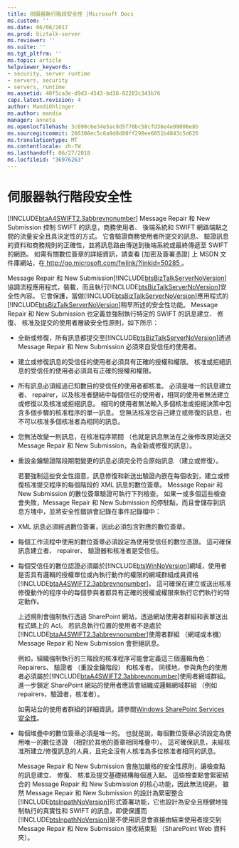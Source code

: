 ```yaml
---
title: 伺服器執行階段安全性 |Microsoft Docs
ms.custom: ''
ms.date: 06/08/2017
ms.prod: biztalk-server
ms.reviewer: ''
ms.suite: ''
ms.tgt_pltfrm: ''
ms.topic: article
helpviewer_keywords:
- security, server runtime
- servers, security
- servers, runtime
ms.assetid: 40f5ca3e-d9d3-4543-bd38-82283c343b76
caps.latest.revision: 4
author: MandiOhlinger
ms.author: mandia
manager: anneta
ms.openlocfilehash: 3c690c6e34e5ac8d5f70bc58cfd36e4e99006e8b
ms.sourcegitcommit: 266308ec5c6a9d8d80ff298ee6051b4843c5d626
ms.translationtype: MT
ms.contentlocale: zh-TW
ms.lasthandoff: 06/27/2018
ms.locfileid: "36976263"
---
```

# <a name="server-runtime-security"></a>伺服器執行階段安全性
[!INCLUDE[btaA4SWIFT2.3abbrevnonumber](../../includes/btaa4swift2-3abbrevnonumber-md.md)] Message Repair 和 New Submission 控制 SWIFT 的訊息，商務使用者、 後端系統和 SWIFT 網路端點之間的流量安全且具決定性的方式。 它會驗證商務使用者所提交的訊息、 驗證訊息的資料和商務規則的正確性，並將訊息路由傳送到後端系統或最終傳遞至 SWIFT 的網路。 如需有關數位簽章的詳細資訊，請查看 [加密及簽署憑證] 上 MSDN 文件庫網站，在[ http://go.microsoft.com/fwlink/?linkid=50285 ](http://go.microsoft.com/fwlink/?linkid=50285)。  
  
 Message Repair 和 New Submission[!INCLUDE[btsBizTalkServerNoVersion](../../includes/btsbiztalkservernoversion-md.md)]協調流程應用程式，裝載，而且執行[!INCLUDE[btsBizTalkServerNoVersion](../../includes/btsbiztalkservernoversion-md.md)]安全性內容。 它會保護，當做[!INCLUDE[btsBizTalkServerNoVersion](../../includes/btsbiztalkservernoversion-md.md)]應用程式的[!INCLUDE[btsBizTalkServerNoVersion](../../includes/btsbiztalkservernoversion-md.md)]稍早所述的安全性功能。 Message Repair 和 New Submission 也定義並強制執行特定的 SWIFT 的訊息建立、 修復、 核准及提交的使用者層級安全性原則，如下所示：  
  
- 全新或修復，所有訊息都提交至[!INCLUDE[btsBizTalkServerNoVersion](../../includes/btsbiztalkservernoversion-md.md)]透過 Message Repair 和 New Submission 必須來自受信任的使用者。  
  
- 建立或修復訊息的受信任的使用者必須具有正確的授權和權限。 核准或拒絕訊息的受信任的使用者必須具有正確的授權和權限。  
  
- 所有訊息必須經過已知數目的受信任的使用者都核准。 必須是唯一的訊息建立者、 repairer，以及核准者鏈結中每個信任的使用者，相同的使用者無法建立或修復以及核准或拒絕訊息。 相同的使用者無法輸入多個核准或拒絕決策中包含多個步驟的核准程序的單一訊息。 您無法核准您自己建立或修復的訊息，也不可以核准多個核准者為相同的訊息。  
  
- 您無法改變一則訊息，在核准程序期間 （也就是訊息無法在之後修改原始送交 Message Repair 和 New Submission，為全新或修復的訊息）。  
  
- 重設金鑰驗證階段期間變更的訊息必須完全符合原始訊息 （建立或修復）。  
  
  若要強制這些安全性語意，訊息修復和新送出驗證內嵌在每個收到，建立或修復核准提交程序的每個階段的 XML 訊息的數位簽章。 Message Repair 和 New Submission 的數位簽章驗證可執行下列檢查。 如果一或多個這些檢查會失敗，Message Repair 和 New Submission 的停駐點，而且會儲存到訊息方塊中，並將安全性錯誤會記錄在事件記錄檔中：  
  
- XML 訊息必須經過數位簽署，因此必須包含對應的數位簽章。  
  
- 每個工作流程中使用的數位簽章必須設定為使用受信任的數位憑證。 這可確保訊息建立者、 repairer、 驗證器和核准者是受信任。  
  
- 每個受信任的數位認證必須屬於[!INCLUDE[btsWinNoVersion](../../includes/btswinnoversion-md.md)]網域，使用者是否具有邏輯的授權單位或內執行動作的權限的網域群組成員資格[!INCLUDE[btaA4SWIFT2.3abbrevnonumber](../../includes/btaa4swift2-3abbrevnonumber-md.md)]。 這可確保在建立或送出核准修復動作的程序中的每個參與者都具有正確的授權或權限來執行它們執行的特定動作。  
  
   上述規則會強制執行透過 SharePoint 網站，透過網站使用者群組和表單送出程式碼上的 Acl。 若訊息執行位置的使用者不是處於[!INCLUDE[btaA4SWIFT2.3abbrevnonumber](../../includes/btaa4swift2-3abbrevnonumber-md.md)]使用者群組 （網域或本機） Message Repair 和 New Submission 會拒絕訊息。  
  
   例如，組織強制執行的三階段的核准程序可能會定義這三個邏輯角色： Repairers、 驗證者 （重設金鑰階段） 和核准者。 同樣地，參與角色的使用者必須屬於[!INCLUDE[btaA4SWIFT2.3abbrevnonumber](../../includes/btaa4swift2-3abbrevnonumber-md.md)]使用者網域群組。 進一步鎖定 SharePoint 網站的使用者應該會組織成邏輯網域群組 （例如 repairers，驗證者，核准者）。  
  
   如需站台的使用者群組的詳細資訊，請參閱[Windows SharePoint Services 安全性](../../adapters-and-accelerators/accelerator-swift/windows-sharepoint-services-security.md)。  
  
- 每個堆疊中的數位簽章必須是唯一的。 也就是說，每個數位簽章必須設定為使用唯一的數位憑證 （相對於其他的簽章相同堆疊中）。 這可確保訊息，未經核准所建立/修復訊息的人員，且完全沒有人核准為多位核准者相同的訊息。  
  
  Message Repair 和 New Submission 會施加嚴格的安全性原則，讓檢查點的訊息建立、 修復、 核准及提交基礎結構每個進入點。 這些檢查點會緊密結合的 Message Repair 和 New Submission 的核心功能，因此無法規避。 雖然 Message Repair 和 New Submission 的設計為緊密整合[!INCLUDE[btsInpathNoVersion](../../includes/btsinpathnoversion-md.md)]形式簽署功能，它也設計為安全且穩健地強制執行的真實性和 SWIFT 的訊息，即使保護而[!INCLUDE[btsInpathNoVersion](../../includes/btsinpathnoversion-md.md)]是不使用訊息會直接由結束使用者提交到 Message Repair 和 New Submission 接收結束點 （SharePoint Web 資料夾）。